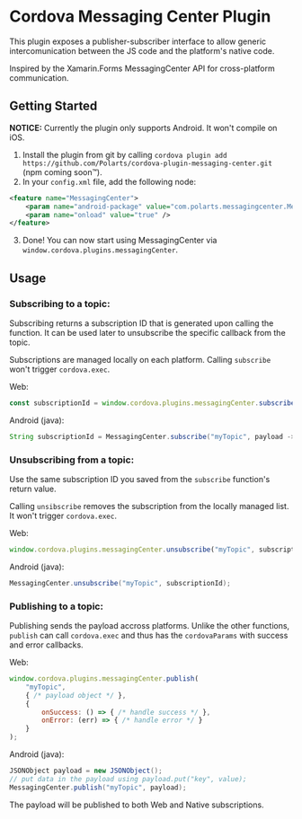 # Cordova Messaging Center Plugin

This plugin exposes a publisher-subscriber interface to allow generic intercomunication between the JS code and the platform's native code.

Inspired by the Xamarin.Forms MessagingCenter API for cross-platform communication.

## Getting Started

**NOTICE:** Currently the plugin only supports Android. It won't compile on iOS.

1. Install the plugin from git by calling `cordova plugin add https://github.com/Polarts/cordova-plugin-messaging-center.git` (npm coming soon™).
2. In your `config.xml` file, add the following node:
```xml
<feature name="MessagingCenter">
    <param name="android-package" value="com.polarts.messagingcenter.MessagingCenter" />
    <param name="onload" value="true" />
</feature>
```
3. Done! You can now start using MessagingCenter via `window.cordova.plugins.messagingCenter`.

## Usage

### Subscribing to a topic:

Subscribing returns a subscription ID that is generated upon calling the function. It can be used later to unsubscribe the specific callback from the topic.

Subscriptions are managed locally on each platform. Calling `subscribe` won't trigger `cordova.exec`.

Web:
```js
const subscriptionId = window.cordova.plugins.messagingCenter.subscribe("myTopic", (payload) => { /* handle payload */ });
```

Android (java):
```java
String subscriptionId = MessagingCenter.subscribe("myTopic", payload -> { /* handle payload */ });
```

### Unsubscribing from a topic:

Use the same subscription ID you saved from the `subscribe` function's return value.

Calling `unsibscribe` removes the subscription from the locally managed list. It won't trigger `cordova.exec`.

Web:
```js
window.cordova.plugins.messagingCenter.unsubscribe("myTopic", subscriptionId);
```

Android (java):
```java
MessagingCenter.unsubscribe("myTopic", subscriptionId);
```

### Publishing to a topic:

Publishing sends the payload accross platforms. Unlike the other functions, `publish` can call `cordova.exec` and thus has the `cordovaParams` with success and error callbacks.

Web:
```js
window.cordova.plugins.messagingCenter.publish(
    "myTopic", 
    { /* payload object */ }, 
    { 
        onSuccess: () => { /* handle success */ },
        onError: (err) => { /* handle error */ }
    }
);
```

Android (java):
```java
JSONObject payload = new JSONObject();
// put data in the payload using payload.put("key", value);
MessagingCenter.publish("myTopic", payload);
```

The payload will be published to both Web and Native subscriptions.
